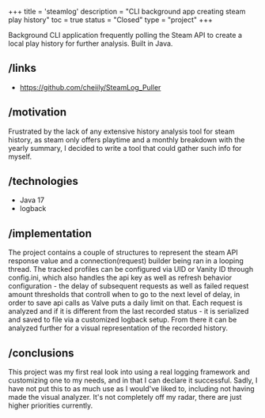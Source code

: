 +++
title = 'steamlog'
description = "CLI background app creating steam play history"
toc = true
status = "Closed"
type = "project"
+++

Background CLI application frequently polling the Steam API to create a local play history for further analysis.
Built in Java.

## /links

- https://github.com/cheiily/SteamLog_Puller

## /motivation

Frustrated by the lack of any extensive history analysis tool for steam history, as steam only offers playtime and a monthly breakdown with the yearly summary, I decided to write a tool that could gather such info for myself.

## /technologies

- Java 17
- logback

## /implementation

The project contains a couple of structures to represent the steam API response value and a connection(request) builder being ran in a looping thread. The tracked profiles can be configured via UID or Vanity ID through config.ini, which also handles the api key as well as refresh behavior configuration - the delay of subsequent requests as well as failed request amount thresholds that controll when to go to the next level of delay, in order to save api calls as Valve puts a daily limit on that.
Each request is analyzed and if it is different from the last recorded status - it is serialized and saved to file via a customized logback setup. From there it can be analyzed further for a visual representation of the recorded history.

## /conclusions

This project was my first real look into using a real logging framework and customizing one to my needs, and in that I can declare it successful. Sadly, I have not put this to as much use as I would've liked to, including not having made the visual analyzer. It's not completely off my radar, there are just higher priorities currently.

